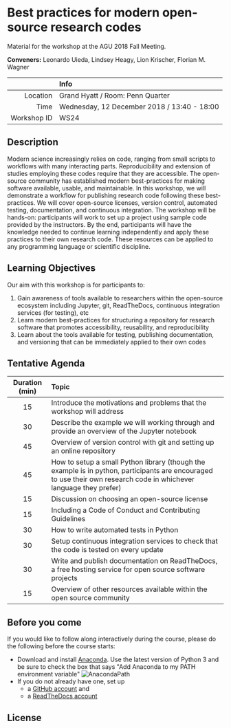 # Best practices for modern open-source research codes
Material for the workshop at the AGU 2018 Fall Meeting.

**Conveners:**
Leonardo Uieda,
Lindsey Heagy,
Lion Krischer,
Florian M. Wagner

|    |Info|
|---:|:---|
|Location|Grand Hyatt / Room: Penn Quarter|
|Time|Wednesday, 12 December 2018 / 13:40 - 18:00|
|Workshop ID|WS24|

## Description

Modern science increasingly relies on code, ranging from small scripts to workflows with
many interacting parts. Reproducibility and extension of studies employing these codes
require that they are accessible. The open-source community has established modern
best-practices for making software available, usable, and maintainable. In this
workshop, we will demonstrate a workflow for publishing research code following these
best-practices. We will cover open-source licenses, version control, automated testing,
documentation, and continuous integration. The workshop will be hands-on: participants
will work to set up a project using sample code provided by the instructors. By the end,
participants will have the knowledge needed to continue learning independently and apply
these practices to their own research code. These resources can be applied to any
programming language or scientific discipline.


## Learning Objectives

Our aim with this workshop is for participants to:

1. Gain awareness of tools available to researchers within the open-source ecosystem
   including Jupyter, git, ReadTheDocs, continuous integration services (for testing), etc
2. Learn modern best-practices for structuring a repository for research software that
   promotes accessibility, reusability, and reproducibility
3. Learn about the tools available for testing, publishing documentation, and versioning
   that can be immediately applied to their own codes


## Tentative Agenda

| Duration (min) | Topic |
|:--------------:|:------|
| 15 | Introduce the motivations and problems that the workshop will address |
| 30 | Describe the example we will working through and provide an overview of the Jupyter notebook |
| 45 | Overview of version control with git and setting up an online repository |
| 45 | How to setup a small Python library (though the example is in python, participants are encouraged to use their own research code in whichever language they prefer) |
| 15 | Discussion on choosing an open-source license |
| 15 | Including a Code of Conduct and Contributing Guidelines |
| 30 | How to write automated tests in Python |
| 30 | Setup continuous integration services to check that the code is tested on every update |
| 30 | Write and publish documentation on ReadTheDocs, a free hosting service for open source software projects |
| 15 | Overview of other resources available within the open source community |


## Before you come

If you would like to follow along interactively during the course, please do the following before the course starts:
- Download and install [Anaconda](https://www.anaconda.com/download/). Use the latest version of Python 3 and be sure to check the box that says "Add Anaconda to my PATH environment variable"
![AnacondaPath](http://toolkit.geosci.xyz/_images/AnacondaPath.png)
- If you do not already have one, set up 
    - a [GitHub account](https://github.com/) and
    - a [ReadTheDocs account](https://readthedocs.org/)


## License
